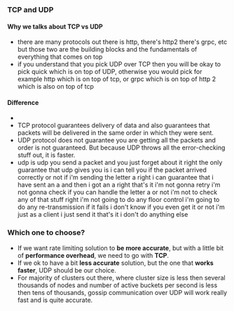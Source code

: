 ### TCP and UDP
#### Why we talks about TCP vs UDP
- there are many protocols out there is http, there's http2 there's grpc, etc but those two are the building blocks and the fundamentals of everything that comes on top
- if you understand that you pick UDP over TCP then you will be okay to pick quick which is on top of UDP, otherwise you would pick for example http which is on top of tcp, or grpc which is on top of http 2 which is also on top of tcp
#### Difference
- 
- TCP protocol guarantees delivery of data and also guarantees that packets will be delivered in the same order in which they were sent.
- UDP protocol does not guarantee you are getting all the packets and order is not guaranteed. But because UDP throws all the error-checking stuff out, it is faster.
- udp is
udp you send a packet and you just
forget about it
right the only guarantee that udp gives
you is
i can tell you if the packet arrived
correctly or not
if i'm sending the letter a
right i can guarantee that i have sent
an a and then
i got an a right that's it i'm not gonna
retry
i'm not gonna check if you can handle
the letter a or not
i'm not to check any of that stuff right
i'm not going to do any floor control
i'm going to do any re-transmission if
it fails
i don't know if you even get it or not
i'm just as a client
i just send it that's it i don't do
anything else
### Which one to choose?
- If we want rate limiting solution to **be more accurate**, but with a little bit of **performance overhead**, we need to go with **TCP**.
- If we ok to have a bit **less accurate** solution, but the one that **works faster**, UDP should be our choice.
- For majority of clusters out there, where cluster size is less then several thousands of nodes and number of active buckets per second is less then tens of thousands, gossip communication over UDP will work really fast and is quite accurate.
<!--stackedit_data:
eyJoaXN0b3J5IjpbMjA2NTQ2Mzk0NCwtNjQ0NDYyNjAyLDE3Mj
MzNjY5NF19
-->